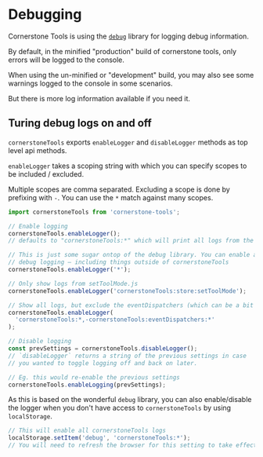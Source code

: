 # Debugging

Cornerstone Tools is using the [`debug`](https://github.com/visionmedia/debug/) library for logging debug information.

By default, in the minified "production" build of cornerstone tools, only
errors will be logged to the console.

When using the un-minified or "development" build, you may also see some
warnings logged to the console in some scenarios.

But there is more log information available if you need it.

## Turing debug logs on and off

`cornerstoneTools` exports `enableLogger` and `disableLogger` methods as top level api methods.

`enableLogger` takes a scoping string with which you can specify scopes to be included / excluded.

Multiple scopes are comma separated. Excluding a scope is done by prefixing with `-`. You can use the `*` match against many scopes.

```js
import cornerstoneTools from 'cornerstone-tools';

// Enable logging
cornerstoneTools.enableLogger();
// defaults to "cornerstoneTools:*" which will print all logs from the cornerstoneTools package

// This is just some sugar ontop of the debug library. You can enable all
// debug logging – including things outside of cornerstoneTools
cornerstoneTools.enableLogger('*');

// Only show logs from setToolMode.js
cornerstoneTools.enableLogger('cornerstoneTools:store:setToolMode');

// Show all logs, but exclude the eventDispatchers (which can be a bit noisy)
cornerstoneTools.enableLogger(
  'cornerstoneTools:*,-cornerstoneTools:eventDispatchers:*'
);

// Disable logging
const prevSettings = cornerstoneTools.disableLogger();
// `disableLogger` returns a string of the previous settings in case
// you wanted to toggle logging off and back on later.

// Eg. this would re-enable the previous settings
cornerstoneTools.enableLogging(prevSettings);
```

As this is based on the wonderful `debug` library, you can also enable/disable
the logger when you don't have access to `cornerstoneTools` by using `localStorage`.

```js
// This will enable all cornerstoneTools logs
localStorage.setItem('debug', 'cornerstoneTools:*');
// You will need to refresh the browser for this setting to take effect
```
